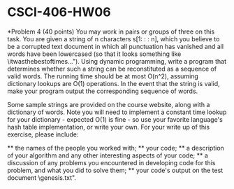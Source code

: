 CSCI-406-HW06
=============

*Problem 4 (40 points) You may work in pairs or groups of three on this task. You are given a string of n characters s[1: : : n], which you believe to be a corrupted text document in which all punctuation has vanished and all words have been lowercased (so that it looks something like \itwasthebestoftimes...").
Using dynamic programming, write a program that determines whether such a string can be reconstituted
as a sequence of valid words. The running time should be at most O(n^2), assuming dictionary lookups are
O(1) operations. In the event that the string is valid, make your program output the corresponding sequence
of words.

Some sample strings are provided on the course website, along with a dictionary of words. Note you will need to implement a constant time lookup for your dictionary - expected O(1) is fine - so use your favorite language's hash table implementation, or write your own.
For your write up of this exercise, please include:

** the names of the people you worked with;
** your code;
** a description of your algorithm and any other interesting aspects of your code;
** a discussion of any problems you encountered in developing code for this problem, and what you did to solve them;
** your code's output on the test document \genesis.txt".
